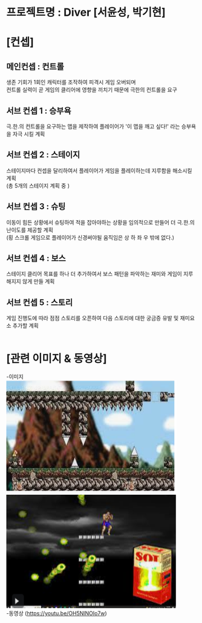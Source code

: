프로젝트명 : Diver [서윤성, 박기현]
==================
# [컨셉]

## 메인컨셉 : 컨트롤
생존 기회가 1회인 캐릭터를 조작하여 피격시 게임 오버되며  
컨트롤 실력이 곧 게임의 클리어에 영향을 끼치기 때문에 극한의 컨트롤을 요구
## 서브 컨셉 1 : 승부욕
극.한.의 컨트롤을 요구하는 맵을 제작하여 플레이어가 '이 맵을 깨고 싶다!' 라는  승부욕을 자극 시킬 계획
## 서브 컨셉 2 : 스테이지
스테이지마다 컨셉을 달리하여서 플레이어가 게임을 플레이하는데 지루함을 해소시킬 계획  
(총 5개의 스테이지 계획 중 )
## 서브 컨셉 3 : 슈팅
이동이 힘든 상황에서 슈팅하여 적을 잡아야하는 상황을 임의적으로 만들어 더 극.한.의 난이도를 제공할 계획  
(횡 스크롤 게임으로 플레이어가 신경써야될 움직임은 상 하 좌 우 밖에 없다.)
## 서브 컨셉 4 : 보스
스테이지 클리어 목표를 하나 더 추가하여서 보스 패턴을 파악하는 재미와 게임이 지루해지지 않게 만들 계획  
## 서브 컨셉 5 : 스토리
게임 진행도에 따라 점점 스토리를 오픈하여 다음 스토리에 대한 궁금증 유발 및 재미요소 추가할 계획
<br><br>
# [관련 이미지 & 동영상]  
-이미지  
<img src="./img/image1.jpg" width="450px" height="300px"> 
<img src="./img/image2.jpg" width="450px" height="300px">  
-동영상
(https://youtu.be/OH5NlNOIo7w)
